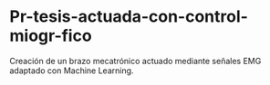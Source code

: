 # Pr-tesis-actuada-con-control-miogr-fico
Creación de un brazo mecatrónico actuado mediante señales EMG adaptado con Machine Learning.

